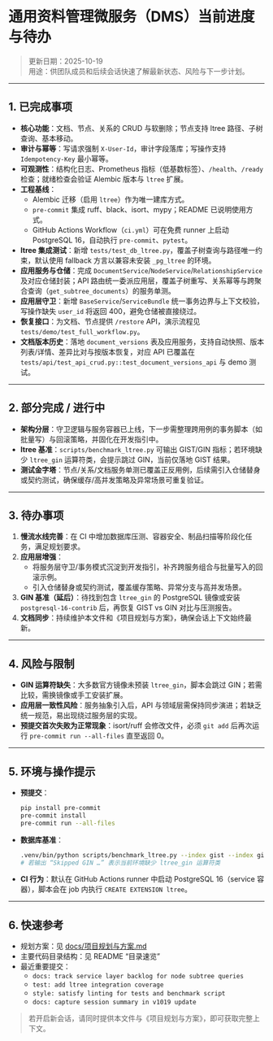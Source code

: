 # 通用资料管理微服务（DMS）当前进度与待办

> 更新日期：2025-10-19  
> 用途：供团队成员和后续会话快速了解最新状态、风险与下一步计划。

---

## 1. 已完成事项

- **核心功能**：文档、节点、关系的 CRUD 与软删除；节点支持 ltree 路径、子树查询、基本移动。
- **审计与幂等**：写请求强制 `X-User-Id`，审计字段落库；写操作支持 `Idempotency-Key` 最小幂等。
- **可观测性**：结构化日志、Prometheus 指标（低基数标签）、`/health`、`/ready` 检查；就绪检查会验证 Alembic 版本与 `ltree` 扩展。
- **工程基线**：
  - Alembic 迁移（启用 `ltree`）作为唯一建库方式。
  - `pre-commit` 集成 ruff、black、isort、mypy；README 已说明使用方式。
  - GitHub Actions Workflow（`ci.yml`）可在免费 runner 上启动 PostgreSQL 16，自动执行 `pre-commit`、`pytest`。
- **ltree 集成测试**：新增 `tests/test_db_ltree.py`，覆盖子树查询与路径唯一约束，默认使用 fallback 方言以兼容未安装 `_pg_ltree` 的环境。
- **应用服务与仓储**：完成 `DocumentService`/`NodeService`/`RelationshipService` 及对应仓储封装；API 路由统一委派应用层，覆盖子树重写、关系幂等与跨聚合查询（`get_subtree_documents`）的服务单测。
- **应用层守卫**：新增 `BaseService`/`ServiceBundle` 统一事务边界与上下文校验，写操作缺失 `user_id` 将返回 400，避免仓储被直接绕过。
- **恢复接口**：为文档、节点提供 `/restore` API，演示流程见 `tests/demo/test_full_workflow.py`。
- **文档版本历史**：落地 `document_versions` 表及应用服务，支持自动快照、版本列表/详情、差异比对与按版本恢复，对应 API 已覆盖在 `tests/api/test_api_crud.py::test_document_versions_api` 与 demo 测试。

---

## 2. 部分完成 / 进行中

- **架构分层**：守卫逻辑与服务容器已上线，下一步需整理跨用例的事务脚本（如批量写）与回滚策略，并固化在开发指引中。
- **ltree 基准**：`scripts/benchmark_ltree.py` 可输出 GIST/GIN 指标；若环境缺少 `ltree_gin` 运算符类，会提示跳过 GIN，当前仅落地 GIST 结果。
- **测试金字塔**：节点/关系/文档服务单测已覆盖正反用例，后续需引入仓储替身或契约测试，确保缓存/高并发策略及异常场景可重复验证。

---

## 3. 待办事项

1. **慢流水线完善**：在 CI 中增加数据库压测、容器安全、制品扫描等阶段化任务，满足规划要求。
2. **应用层增强**：
   - 将服务层守卫/事务模式沉淀到开发指引，补齐跨服务组合与批量写入的回滚示例。
   - 引入仓储替身或契约测试，覆盖缓存策略、异常分支与高并发场景。
3. **GIN 基准（延后）**：待找到包含 `ltree_gin` 的 PostgreSQL 镜像或安装 `postgresql-16-contrib` 后，再恢复 GIST vs GIN 对比与压测报告。
4. **文档同步**：持续维护本文件和《项目规划与方案》，确保会话上下文始终最新。

---

## 4. 风险与限制

- **GIN 运算符缺失**：大多数官方镜像未预装 `ltree_gin`，脚本会跳过 GIN；若需比较，需换镜像或手工安装扩展。
- **应用层一致性风险**：服务抽象引入后，API 与领域层需保持同步演进；若缺乏统一规范，易出现绕过服务层的实现。
- **预提交首次失败为正常现象**：isort/ruff 会修改文件，必须 `git add` 后再次运行 `pre-commit run --all-files` 直至返回 0。

---

## 5. 环境与操作提示

- **预提交**：
  ```bash
  pip install pre-commit
  pre-commit install
  pre-commit run --all-files
  ```
- **数据库基准**：
  ```bash
  .venv/bin/python scripts/benchmark_ltree.py --index gist --index gin --samples 30 --breadth 5 --depth 4
  # 若输出 “Skipped GIN …” 表示当前环境缺少 ltree_gin 运算符类
  ```
- **CI 行为**：默认在 GitHub Actions runner 中启动 PostgreSQL 16（service 容器），脚本会在 job 内执行 `CREATE EXTENSION ltree`。

---

## 6. 快速参考

- 规划方案：见 [docs/项目规划与方案.md](项目规划与方案.md)
- 主要代码目录结构：见 README “目录速览”
- 最近重要提交：
  - `docs: track service layer backlog for node subtree queries`
  - `test: add ltree integration coverage`
  - `style: satisfy linting for tests and benchmark script`
  - `docs: capture session summary in v1019 update`

> 若开启新会话，请同时提供本文件与《项目规划与方案》，即可获取完整上下文。
